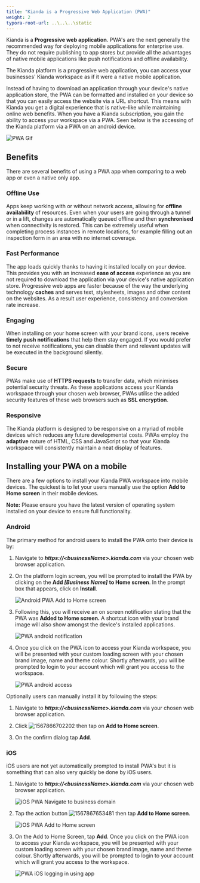 ```yaml
---
title: "Kianda is a Progressive Web Application (PWA)"
weight: 2
typora-root-url: ..\..\..\static
---
```


Kianda is a **Progressive web application**. PWA's are the next generally the recommended way for deploying mobile applications for enterprise use. They do not require publishing to app stores but provide all the advantages of native mobile applications like push notifications and offline availability. 

The Kianda platform is a progressive web application, you can access your businesses' Kianda workspace as if it were a native mobile application. 

Instead of having to download an application through your device's native application store, the PWA can be formatted and installed on your device so that you can easily access the website via a URL shortcut. This means with Kianda you get a digital experience that is native-like while maintaining online web benefits. When you have a Kianda subscription, you gain the ability to access your workspace via a PWA. Seen below is the accessing of the Kianda platform via a PWA on an android device.



![PWA Gif](/videos/gifs/common/pwav2-gif-smaller.gif)

## Benefits

There are several benefits of using a PWA app when comparing to a web app or even a native only app.

### Offline Use

Apps keep working with or without network access, allowing for **offline availability** of resources. Even when your users are going through a tunnel or in a lift, changes are automatically queued offline and then **synchronised** when connectivity is restored. This can be extremely useful when completing process instances in remote locations, for example filling out an inspection form in an area with no internet coverage.

### Fast Performance

The app loads quickly thanks to having it installed locally on your device. This provides you with an increased **ease of access** experience as you are not required to download the application via your device's native application store. Progressive web apps are faster because of the way the underlying technology **caches** and serves text, stylesheets, images and other content on the websites. As a result user experience, consistency and conversion rate increase.

### Engaging

When installing on your home screen with your brand icons, users receive **timely push notifications** that help them stay engaged. If you would prefer to not receive notifications, you can disable them and relevant updates will be executed in the background silently.

### Secure

PWAs make use of **HTTPS requests** to transfer data, which minimises potential security threats. As these applications access your Kianda workspace through your chosen web browser, PWAs utilise the added security features of these web browsers such as **SSL encryption**. 

### Responsive

The Kianda platform is designed to be responsive on a myriad of mobile devices which reduces any future developmental costs. PWAs employ the **adaptive** nature of HTML, CSS and JavaScript so that your Kianda workspace will consistently maintain a neat display of features.



## Installing your PWA on a mobile

There are a few options to install your Kianda PWA workspace into mobile devices. The quickest is to let your users manually use the option **Add to Home screen** in their mobile devices.

**Note:**  Please ensure you have the latest version of operating system installed on your device to ensure full functionality.

### Android

The primary method for android users to install the PWA onto their device is by:

1. Navigate to ***https://&lt;businessName&gt;.kianda.com*** via your chosen web browser application.

2. On the platform login screen, you will be prompted to install the PWA by clicking on the **Add *[Business Name]*** **to Home screen**. In the prompt box that appears, click on **Install**.

   ![Android PWA Add to Home screen](/images/pwa-android1.jpg)

3. Following this, you will receive an on screen notification stating that the PWA was **Added to Home screen.** A shortcut icon with your brand image will also show amongst the device's installed applications.

   ![PWA android notification](/images/pwa-android2.jpg)

4. Once you click on the PWA icon to access your Kianda workspace, you will be presented with your custom loading screen with your chosen brand image, name and theme colour. Shortly afterwards, you will be prompted to login to your account which will grant you access to the workspace.

   ![PWA android access](/images/pwa-android3.jpg)



Optionally users can manually install it by following the steps:

1. Navigate to ***https://&lt;businessName&gt;.kianda.com*** via your chosen web browser application.

2. Click ![1567866702202](/images/android-nav.png) then tap on **Add to Home screen**.

3. On the confirm dialog tap **Add**.

   

### iOS

iOS users are not yet automatically prompted to install PWA's but it is something that can also very quickly be done by iOS users.

1. Navigate to ***https://&lt;businessName&gt;.kianda.com*** via your chosen web browser application.

   ![iOS PWA Navigate to business domain](/images/pwa-ios1.jpg)

2. Tap the action button ![1567867653481](/images/ios-action.png)  then tap **Add to Home screen**.

   ![iOS PWA Add to Home screen](/images/pwa-ios2.jpg)

3. On the Add to Home Screen, tap **Add**. Once you click on the PWA icon to access your Kianda workspace, you will be presented with your custom loading screen with your chosen brand image, name and theme colour. Shortly afterwards, you will be prompted to login to your account which will grant you access to the workspace.

   ![PWA iOS logging in using app](/images/pwa-ios3.jpg)





